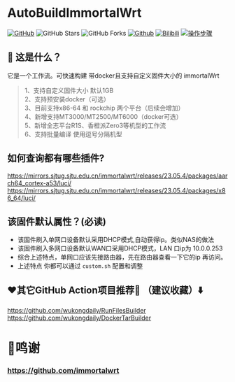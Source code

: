 # AutoBuildImmortalWrt
[![GitHub](https://img.shields.io/github/license/wukongdaily/AutoBuildImmortalWrt.svg?label=LICENSE&logo=github&logoColor=%20)](https://github.com/wukongdaily/AutoBuildImmortalWrt/blob/master/LICENSE)
![GitHub Stars](https://img.shields.io/github/stars/wukongdaily/AutoBuildImmortalWrt.svg?style=flat&logo=appveyor&label=Stars&logo=github)
![GitHub Forks](https://img.shields.io/github/forks/wukongdaily/AutoBuildImmortalWrt.svg?style=flat&logo=appveyor&label=Forks&logo=github) [![Github](https://img.shields.io/badge/RELEASE:AutoBuildImmortalWrt-123456?logo=github&logoColor=fff&labelColor=green&style=flat)](https://github.com/wukongdaily/AutoBuildImmortalWrt/releases) [![Bilibili](https://img.shields.io/badge/Bilibili-123456?logo=bilibili&logoColor=fff&labelColor=fb7299)](https://www.bilibili.com/video/BV1EG6VYCER3) [![操作步骤](https://img.shields.io/badge/YouTube-123456?logo=youtube&labelColor=ff0000)](https://youtu.be/xIVtUwZR6U0)

## 🤔 这是什么？
它是一个工作流。可快速构建 带docker且支持自定义固件大小的 immortalWrt
> 1、支持自定义固件大小 默认1GB <br>
> 2、支持预安装docker（可选）<br>
> 3、目前支持x86-64 和 rockchip 两个平台（后续会增加）<br>
> 4、新增支持MT3000/MT2500/MT6000（docker可选）<br>
> 5、新增全志平台R1S、香橙派Zero3等机型的工作流<br>
> 6、支持批量编译 使用逗号分隔机型
## 如何查询都有哪些插件?
https://mirrors.sjtug.sjtu.edu.cn/immortalwrt/releases/23.05.4/packages/aarch64_cortex-a53/luci/ <br>
https://mirrors.sjtug.sjtu.edu.cn/immortalwrt/releases/23.05.4/packages/x86_64/luci/ 

## 该固件默认属性？(必读)
- 该固件刷入单网口设备默认采用DHCP模式,自动获得ip。类似NAS的做法
- 该固件刷入多网口设备默认WAN口采用DHCP模式，LAN 口ip为 10.0.0.253
- 综合上述特点，单网口应该先接路由器，先在路由器查看一下它的ip 再访问。
- 上述特点 你都可以通过 `custom.sh` 配置和调整

## ❤️其它GitHub Action项目推荐🌟 （建议收藏）⬇️
https://github.com/wukongdaily/RunFilesBuilder<br>
https://github.com/wukongdaily/DockerTarBuilder

# 🌟鸣谢
### https://github.com/immortalwrt
